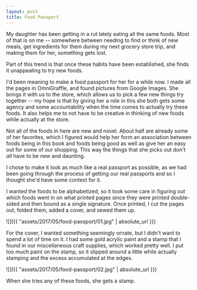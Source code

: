 ```yaml
---
layout: post
title: Food Passport
---
```

My daughter has been getting in a rut lately eating all the same foods. Most of
that is on me -- somewhere between needing to find or think of new meals, get
ingredients for them during my next grocery store trip, and making them for her,
something gets lost.

Part of this trend is that once these habits have been established, she finds it
unappealing to try new foods.

I'd been meaning to make a food passport for her for a while now. I made all
the pages in OmniGraffle, and found pictures from Google Images. She brings it
with us to the store, which allows us to pick a few new things try together --
my hope is that by giving her a role in this she both gets some agency and some
accountability when the time comes to actually try these foods. It also helps me
to not have to be creative in thinking of new foods while actually at the store.

Not all of the foods in here are new and novel. About half are already some of
her favorites, which I figured would help her form an association between foods
being in this book and foods being good as well as give her an easy out for some
of our shopping. This way the things that she picks out don't _all_ have to be
new and daunting.

I chose to make it look as much like a real passport as possible, as we had been
going through the process of getting our real passports and so I thought she'd
have some context for it.

I wanted the foods to be alphabetized, so it took some care in figuring out
which foods went in on what printed pages since they were printed double-sided
and then bound as a single signature. Once printed, I cut the pages out, folded
them, added a cover, and sewed them up.

![]({{ "assets/2017/05/food-passport/01.jpg" | absolute_url }})

For the cover, I wanted something seemingly ornate, but I didn't want to spend
a lot of time on it. I had some gold acrylic paint and a stamp that I found in
our miscellaneous craft supplies, which worked pretty well. I put too much paint
on the stamp, so it slipped around a little while actually stamping and the
excess accumulated at the edges.

![]({{ "assets/2017/05/food-passport/02.jpg" | absolute_url }})

When she tries any of these foods, she gets a stamp.
